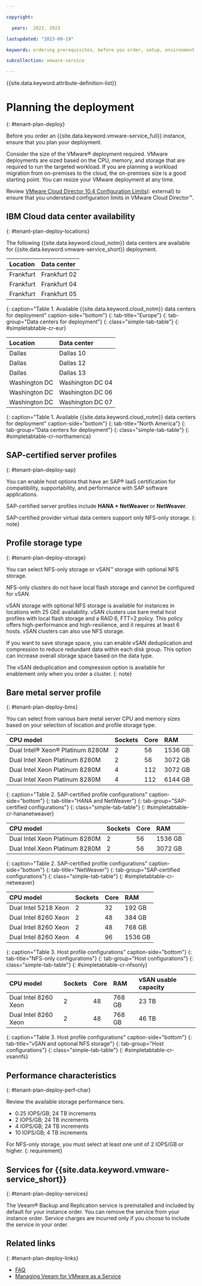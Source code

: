 ```yaml
---

copyright:

  years:  2022, 2023

lastupdated: "2023-09-19"

keywords: ordering prerequisites, before you order, setup, environment setup

subcollection: vmware-service

---
```


{{site.data.keyword.attribute-definition-list}}

# Planning the deployment
{: #tenant-plan-deploy}

Before you order an {{site.data.keyword.vmware-service_full}} instance, ensure that you plan your deployment.

Consider the size of the VMware® deployment required. VMware deployments are sized based on the CPU, memory, and storage that are required to run the targeted workload. If you are planning a workload migration from on-premises to the cloud, the on-premises size is a good starting point. You can resize your VMware deployment at any time.

Review [VMware Cloud Director 10.4 Configuration Limits](https://configmax.esp.vmware.com/guest?vmwareproduct=%20VMware%20Cloud%20Director&release=VMware%20Cloud%20Director%2010.4&categories=35-0){: external} to ensure that you understand configuration limits in VMware Cloud Director™.

## IBM Cloud data center availability
{: #tenant-plan-deploy-locations}

The following {{site.data.keyword.cloud_notm}} data centers are available for {{site.data.keyword.vmware-service_short}} deployment.

| Location | Data center |
|:----------|:----------|
| Frankfurt | Frankfurt 02 |
| Frankfurt | Frankfurt 04 |
| Frankfurt | Frankfurt 05 |
{: caption="Table 1. Available {{site.data.keyword.cloud_notm}} data centers for deployment" caption-side="bottom"}
{: tab-title="Europe"}
{: tab-group="Data centers for deployment"}
{: class="simple-tab-table"}
{: #simpletabtable-cr-eur}

| Location | Data center |
|:----------|:----------|
| Dallas | Dallas 10 |
| Dallas | Dallas 12 |
| Dallas | Dallas 13 |
| Washington DC | Washington DC 04 |
| Washington DC | Washington DC 06 |
| Washington DC | Washington DC 07 |
{: caption="Table 1. Available {{site.data.keyword.cloud_notm}} data centers for deployment" caption-side="bottom"}
{: tab-title="North America"}
{: tab-group="Data centers for deployment"}
{: class="simple-tab-table"}
{: #simpletabtable-cr-northamerica}

## SAP-certified server profiles
{: #tenant-plan-deploy-sap}

You can enable host options that have an SAP® IaaS certification for compatibility, supportability, and performance with SAP software applications.

SAP-certified server profiles include **HANA + NetWeaver** or **NetWeaver**.

SAP-certified provider virtual data centers support only NFS-only storage.
{: note}

## Profile storage type
{: #tenant-plan-deploy-storage}

You can select NFS-only storage or vSAN™ storage with optional NFS storage.

NFS-only clusters do not have local flash storage and cannot be configured for vSAN.

vSAN storage with optional NFS storage is available for instances in locations with 25 GbE availability. vSAN clusters use bare metal host profiles with local flash storage and a RAID 6, FTT=2 policy. This policy offers high-performance and high-resilience, and it requires at least 6 hosts. vSAN clusters can also use NFS storage.

If you want to save storage space, you can enable vSAN deduplication and compression to reduce redundant data within each disk group. This option can increase overall storage space based on the data type.

The vSAN deduplication and compression option is available for enablement only when you order a cluster.
{: note}

## Bare metal server profile
{: #tenant-plan-deploy-bms}

You can select from various bare metal server CPU and memory sizes based on your selection of location and profile storage type.

| CPU model | Sockets | Core | RAM |
|:----------|:----------|:----------|:----------|
| Dual Intel® Xeon® Platinum 8280M | 2 | 56 | 1536 GB |
| Dual Intel Xeon Platinum 8280M | 2 | 56 | 3072 GB |
| Dual Intel Xeon Platinum 8280M | 4 | 112 | 3072 GB |
| Dual Intel Xeon Platinum 8280M | 4 | 112 | 6144 GB |
{: caption="Table 2. SAP-certified profile configurations" caption-side="bottom"}
{: tab-title="HANA and NetWeaver"}
{: tab-group="SAP-certified configurations"}
{: class="simple-tab-table"}
{: #simpletabtable-cr-hananetweaver}

| CPU model | Sockets | Core | RAM |
|:----------|:----------|:----------|:----------|
| Dual Intel Xeon Platinum 8280M | 2 | 56 | 1536 GB |
| Dual Intel Xeon Platinum 8280M | 2 | 56 | 3072 GB |
{: caption="Table 2. SAP-certified profile configurations" caption-side="bottom"}
{: tab-title="NetWeaver"}
{: tab-group="SAP-certified configurations"}
{: class="simple-tab-table"}
{: #simpletabtable-cr-netweaver}

| CPU model | Sockets | Core | RAM |
|:----------|:----------|:----------|:----------|
| Dual Intel 5218 Xeon | 2 | 32 | 192 GB |
| Dual Intel 8260 Xeon | 2 | 48 | 384 GB |
| Dual Intel 8260 Xeon | 2 | 48 | 768 GB |
| Dual Intel 8260 Xeon | 4 | 96 | 1536 GB |
{: caption="Table 3. Host profile configurations" caption-side="bottom"}
{: tab-title="NFS-only configurations"}
{: tab-group="Host configurations"}
{: class="simple-tab-table"}
{: #simpletabtable-cr-nfsonly}

| CPU model | Sockets | Core | RAM | vSAN usable capacity |
|:----------|:----------|:----------|:----------| :----------|
| Dual Intel 8260 Xeon | 2 | 48 | 768 GB | 23 TB |
| Dual Intel 8260 Xeon | 2 | 48 | 768 GB | 46 TB |
{: caption="Table 3. Host profile configurations" caption-side="bottom"}
{: tab-title="vSAN and optional NFS storage"}
{: tab-group="Host configurations"}
{: class="simple-tab-table"}
{: #simpletabtable-cr-vsannfs}

## Performance characteristics
{: #tenant-plan-deploy-perf-char}

Review the available storage performance tiers.

* 0.25 IOPS/GB; 24 TB increments
* 2 IOPS/GB; 24 TB increments
* 4 IOPS/GB; 24 TB increments
* 10 IOPS/GB; 4 TB increments

For NFS-only storage, you must select at least one unit of 2 IOPS/GB or higher.
{: requirement}

## Services for {{site.data.keyword.vmware-service_short}}
{: #tenant-plan-deploy-services}

The Veeam® Backup and Replication service is preinstalled and included by default for your instance order. You can remove the service from your instance order. Service charges are incurred only if you choose to include the service in your order.

## Related links
{: #tenant-plan-deploy-links}

* [FAQ](/docs/vmware-service?topic=vmware-service-faq-general)
* [Managing Veeam for VMware as a Service](/docs/vmware-service?topic=vmware-service-tenant-veeam)

